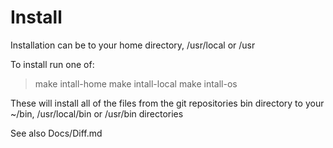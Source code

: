 # Install

Installation can be to your home directory, /usr/local or /usr

To install run one of:

> make intall-home
> make intall-local
> make intall-os

These will install all of the files from the git repositories bin directory
to your ~/bin, /usr/local/bin or /usr/bin directories

See also Docs/Diff.md
